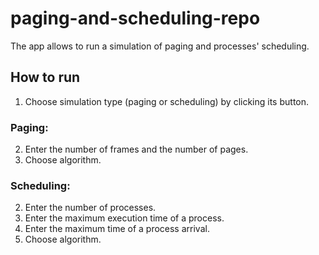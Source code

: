 # paging-and-scheduling-repo
The app allows to run a simulation of paging and processes' scheduling.

## How to run
1. Choose simulation type (paging or scheduling) by clicking its button.

### Paging:
2. Enter the number of frames and the number of pages.
3. Choose algorithm.

### Scheduling:
2. Enter the number of processes.
3. Enter the maximum execution time of a process.
4. Enter the maximum time of a process arrival.
5. Choose algorithm.
